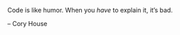 Code is like humor. When you *have* to explain it, it’s bad.

– Cory House

<!---
bwolff/bwolff is a ✨ special ✨ repository because its `README.md` (this file) appears on your GitHub profile.
You can click the Preview link to take a look at your changes.
--->
